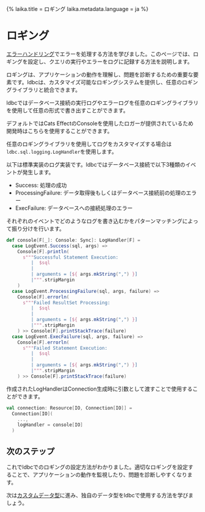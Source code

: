 {%
  laika.title = ロギング
  laika.metadata.language = ja
%}

# ロギング

[エラーハンドリング](/ja/tutorial/Error-Handling.md)でエラーを処理する方法を学びました。このページでは、ロギングを設定し、クエリの実行やエラーをログに記録する方法を説明します。

ロギングは、アプリケーションの動作を理解し、問題を診断するための重要な要素です。ldbcは、カスタマイズ可能なロギングシステムを提供し、任意のロギングライブラリと統合できます。

ldbcではデータベース接続の実行ログやエラーログを任意のロギングライブラリを使用して任意の形式で書き出すことができます。

デフォルトではCats EffectのConsoleを使用したロガーが提供されているため開発時はこちらを使用することができます。

任意のロギングライブラリを使用してログをカスタマイズする場合は`ldbc.sql.logging.LogHandler`を使用します。

以下は標準実装のログ実装です。ldbcではデータベース接続で以下3種類のイベントが発生します。

- Success: 処理の成功
- ProcessingFailure: データ取得後もしくはデータベース接続前の処理のエラー
- ExecFailure: データベースへの接続処理のエラー

それぞれのイベントでどのようなログを書き込むかをパターンマッチングによって振り分けを行います。

```scala 3
def console[F[_]: Console: Sync]: LogHandler[F] =
  case LogEvent.Success(sql, args) =>
    Console[F].println(
      s"""Successful Statement Execution:
         |  $sql
         |
         | arguments = [${ args.mkString(",") }]
         |""".stripMargin
    )
  case LogEvent.ProcessingFailure(sql, args, failure) =>
    Console[F].errorln(
      s"""Failed ResultSet Processing:
         |  $sql
         |
         | arguments = [${ args.mkString(",") }]
         |""".stripMargin
    ) >> Console[F].printStackTrace(failure)
  case LogEvent.ExecFailure(sql, args, failure) =>
    Console[F].errorln(
      s"""Failed Statement Execution:
         |  $sql
         |
         | arguments = [${ args.mkString(",") }]
         |""".stripMargin
    ) >> Console[F].printStackTrace(failure)
```

作成されたLogHandlerはConnection生成時に引数として渡すことで使用することができます。

```scala 3
val connection: Resource[IO, Connection[IO]] =
  Connection[IO](
    ...,
    logHandler = console[IO]
  )
```

## 次のステップ

これでldbcでのロギングの設定方法がわかりました。適切なロギングを設定することで、アプリケーションの動作を監視したり、問題を診断しやすくなります。

次は[カスタムデータ型](/ja/tutorial/Custom-Data-Type.md)に進み、独自のデータ型をldbcで使用する方法を学びましょう。
